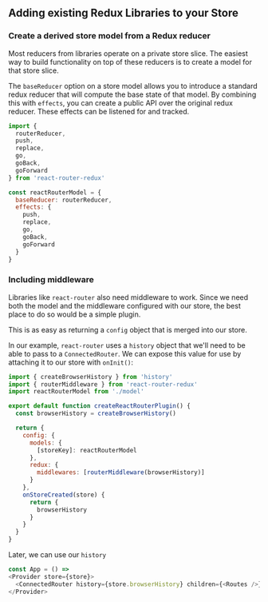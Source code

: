 ## Adding existing Redux Libraries to your Store

### Create a derived store model from a Redux reducer

Most reducers from libraries operate on a private store slice. The easiest way to build functionality on top of these reducers is to create a model for that store slice.

The `baseReducer` option on a store model allows you to introduce a standard redux reducer that will compute the base state of that model. By combining this with `effects`, you can create a public API over the original redux reducer. These effects can be listened for and tracked.

```js
import {
  routerReducer,
  push,
  replace,
  go,
  goBack,
  goForward
} from 'react-router-redux'

const reactRouterModel = {
  baseReducer: routerReducer,
  effects: {
    push,
    replace,
    go,
    goBack,
    goForward
  }
}
```

### Including middleware

Libraries like `react-router` also need middleware to work. Since we need both the model and the middleware configured with our store, the best place to do so would be a simple plugin.

This is as easy as returning a `config` object that is merged into our store.

In our example, `react-router` uses a `history` object that we'll need to be able to pass to a `ConnectedRouter`. We can expose this value for use by attaching it to our store with `onInit()`:

```js
import { createBrowserHistory } from 'history'
import { routerMiddleware } from 'react-router-redux'
import reactRouterModel from './model'

export default function createReactRouterPlugin() {
  const browserHistory = createBrowserHistory()

  return {
    config: {
      models: {
        [storeKey]: reactRouterModel
      },
      redux: {
        middlewares: [routerMiddleware(browserHistory)]
      }
    },
    onStoreCreated(store) {
      return {
        browserHistory
      }
    }
  }
}
```

Later, we can use our `history`
```js
const App = () =>
<Provider store={store}>
  <ConnectedRouter history={store.browserHistory} children={<Routes />} />
</Provider>
```
